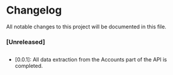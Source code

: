 # Changelog
All notable changes to this project will be documented in this file.

### [Unreleased]
##
- [0.0.1]: All data extraction from the Accounts part of the API is completed.
